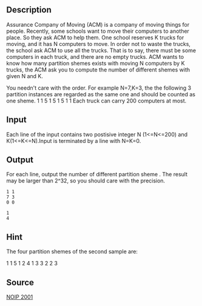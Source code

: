 <h2>Description</h2><p>Assurance Company of Moving (ACM) is a company of moving things for  people. Recently, some schools want to move their computers to another place. So they ask ACM to help them. One school reserves K trucks for moving, and it has N computers to move. In order not to waste the trucks, the school ask ACM to use all the trucks. That is to say, there must be some computers in each truck, and there are no empty trucks. ACM wants to know how many partition shemes exists with moving N computers by K trucks, the ACM ask you to compute the number of different shemes with given N and K.
</p>You needn't care with the order. For example N=7,K=3, the the following 3 partition instances are regarded as the same one and should be counted as one sheme.
1 1 5
1 5 1
5 1 1
Each truck can carry 200 computers at most.
<h2>Input</h2><p>Each line of the input contains two postisive integer N (1&lt;=N&lt;=200) and K(1&lt;=K&lt;=N).Input is terminated by a line with N=K=0.</p><h2>Output</h2><p>For each line, output the number of different partition sheme . The result may be larger than 2^32, so you should care with the precision.</p><pre><code class="language-input1">1 1
7 3
0 0
</code></pre><pre><code class="language-output1">1
4</code></pre><h2>Hint</h2><p>The four partition shemes of the second sample are:
</p>1  1  5
1  2  4
1  3  3
2  2  3
<h2>Source</h2><a href="searchproblem?field=source&amp;key=NOIP+2001">NOIP 2001</a>
